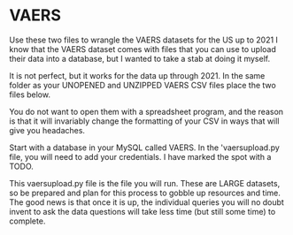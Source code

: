 # VAERS
Use these two files to wrangle the VAERS datasets for the US up to 2021
I know that the VAERS dataset comes with files that you can use to upload their data into a database, but I wanted to take a stab at doing it myself.

It is not perfect, but it works for the data up through 2021. In the same folder as your UNOPENED and UNZIPPED VAERS CSV files place the two files below.

You do not want to open them with a spreadsheet program, and the reason is that it will invariably change the formatting of your CSV in ways that will give you headaches.

Start with a database in your MySQL called VAERS. In the 'vaersupload.py file, you will need to add your credentials. I have marked the spot with a TODO.

This vaersupload.py file is the file you will run.  These are LARGE datasets, so be prepared and plan for this process to gobble up resources and time.  The good news is that once it is up, the individual queries you will no doubt invent to ask the data questions will take less time (but still some time) to complete.
